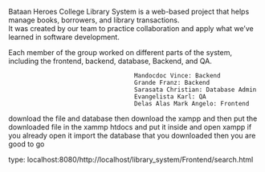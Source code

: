 Bataan Heroes College Library System is a web-based project that helps manage books, borrowers, and library transactions.  
It was created by our team to practice collaboration and apply what we’ve learned in software development.  

Each member of the group worked on different parts of the system, including the frontend, backend, database, Backend, and QA.




                                       Mandocdoc Vince: Backend
                                       Grande Franz: Backend
                                       Sarasata Christian: Database Admin
                                       Evangelista Karl: QA
                                       Delas Alas Mark Angelo: Frontend 


download the file and database then download the xampp and then put the downloaded file in the xammp htdocs and put it inside and open xampp if you already open it import the database that you downloaded then you are good to go 


type: localhost:8080/http://localhost/library_system/Frontend/search.html
